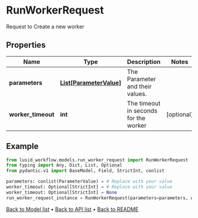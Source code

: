 # RunWorkerRequest

Request to Create a new worker
## Properties
Name | Type | Description | Notes
------------ | ------------- | ------------- | -------------
**parameters** | [**List[ParameterValue]**](ParameterValue.md) | The Parameter and their values. | 
**worker_timeout** | **int** | The timeout in seconds for the worker | [optional] 
## Example

```python
from lusid_workflow.models.run_worker_request import RunWorkerRequest
from typing import Any, Dict, List, Optional
from pydantic.v1 import BaseModel, Field, StrictInt, conlist

parameters: conlist(ParameterValue) = # Replace with your value
worker_timeout: Optional[StrictInt] = # Replace with your value
worker_timeout: Optional[StrictInt] = None
run_worker_request_instance = RunWorkerRequest(parameters=parameters, worker_timeout=worker_timeout)

```

[Back to Model list](../README.md#documentation-for-models) &#8226; [Back to API list](../README.md#documentation-for-api-endpoints) &#8226; [Back to README](../README.md)

